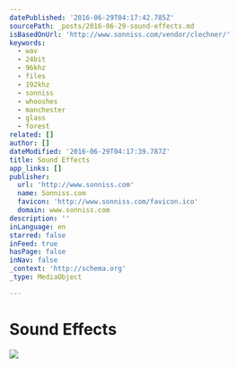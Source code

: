 ```yaml
---
datePublished: '2016-06-29T04:17:42.785Z'
sourcePath: _posts/2016-06-29-sound-effects.md
isBasedOnUrl: 'http://www.sonniss.com/vendor/clechner/'
keywords:
  - wav
  - 24bit
  - 96khz
  - files
  - 192khz
  - sonniss
  - whooshes
  - manchester
  - glass
  - forest
related: []
author: []
dateModified: '2016-06-29T04:17:39.787Z'
title: Sound Effects
app_links: []
publisher:
  url: 'http://www.sonniss.com'
  name: Sonniss.com
  favicon: 'http://www.sonniss.com/favicon.ico'
  domain: www.sonniss.com
description: ''
inLanguage: en
starred: false
inFeed: true
hasPage: false
inNav: false
_context: 'http://schema.org'
_type: MediaObject

---
```

# Sound Effects
![](https://the-grid-user-content.s3-us-west-2.amazonaws.com/3a4fb159-0683-4925-bf8e-2ad5803af8fb.png)